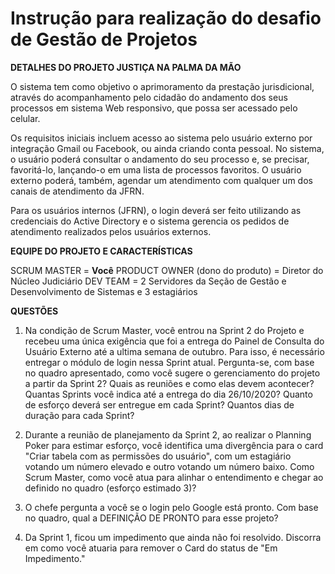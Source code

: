 # Instrução para realização do desafio de Gestão de Projetos

**DETALHES DO PROJETO JUSTIÇA NA PALMA DA MÃO**

O sistema tem como objetivo o aprimoramento da prestação jurisdicional, através do acompanhamento pelo cidadão do andamento dos seus processos em sistema Web responsivo, que possa ser acessado pelo celular. 

Os requisitos iniciais incluem acesso ao sistema pelo usuário externo por integração Gmail ou Facebook, ou ainda criando conta pessoal. No sistema, o usuário poderá consultar o andamento do seu processo e, se precisar, favoritá-lo, lançando-o em uma lista de processos favoritos. O usuário externo poderá, também, agendar um atendimento com qualquer um dos canais de atendimento da JFRN.

Para os usuários internos (JFRN), o login deverá ser feito utilizando as credenciais do Active Directory e o sistema gerencia os pedidos de atendimento realizados pelos usuários externos.

**EQUIPE DO PROJETO E CARACTERÍSTICAS**

SCRUM MASTER = **Você**
PRODUCT OWNER (dono do produto) = Diretor do Núcleo Judiciário
DEV TEAM = 2 Servidores da Seção de Gestão e Desenvolvimento de Sistemas e 3 estagiários


**QUESTÕES**

1) Na condição de Scrum Master, você entrou na Sprint 2 do Projeto e recebeu uma única exigência que foi a entrega do Painel de Consulta do Usuário Externo  até a ultima semana de outubro. Para isso, é necessário entregar o módulo de login nessa Sprint atual. Pergunta-se, com base no quadro apresentado, como você sugere o gerenciamento do projeto a partir da Sprint 2? Quais as reuniões e como elas devem acontecer? Quantas Sprints você indica até a entrega do dia 26/10/2020? Quanto de esforço deverá ser entregue em cada Sprint? Quantos dias de duração para cada Sprint?

2) Durante a reunião de planejamento da Sprint 2, ao realizar o Planning Poker para estimar esforço, você identifica uma divergência para o card "Criar tabela com as permissões do usuário", com um estagiário votando um número elevado e outro votando um número baixo. Como Scrum Master, como você atua para alinhar o entendimento e chegar ao definido no quadro (esforço estimado 3)?

3) O chefe pergunta a você se o login pelo Google está pronto. Com base no quadro, qual a DEFINIÇÃO DE PRONTO para esse projeto?

4) Da Sprint 1, ficou um impedimento que ainda não foi resolvido. Discorra em como você atuaria para remover o Card do status de "Em Impedimento."
